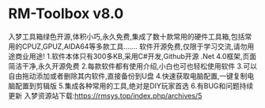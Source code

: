 # RM-Toolbox v8.0
入梦工具箱绿色开源,体积小巧,永久免费,集成了数十款常用的硬件工具箱,包括常用的CPUZ,GPUZ,AIDA64等多款工具.......
软件开源免费,仅限于学习交流,请勿用途商业用途!
1.软件本体只有300多KB,采用C#开发,Github开源 .Net 4.0框架,页面简洁干净,永久开源免费
2.每款软件都有使用介绍,小白也可也轻松使用软件
3.可以自由拖动添加或者删除其内软件,直接备份到U盘
4.快速获取电脑配置,一键复制电脑配置到剪辑版
5.集成各种常用的工具,绝对是DIY玩家首选
6.有BUG和问题持续更新
入梦资源站下载:https://rmsys.top/index.php/archives/5

